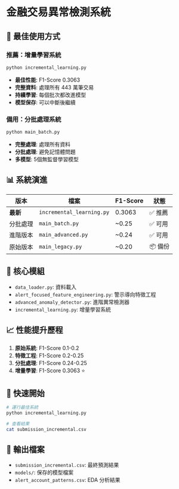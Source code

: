 # 金融交易異常檢測系統

## 🎯 最佳使用方式

### 推薦：增量學習系統
```bash
python incremental_learning.py
```
- **最佳性能**: F1-Score 0.3063
- **完整資料**: 處理所有 443 萬筆交易
- **持續學習**: 每個批次都改進模型
- **模型保存**: 可以中斷後繼續

### 備用：分批處理系統
```bash
python main_batch.py
```
- **完整處理**: 處理所有資料
- **分批處理**: 避免記憶體問題
- **多模型**: 5個無監督學習模型

## 📊 系統演進

| 版本 | 檔案 | F1-Score | 狀態 |
|------|------|----------|------|
| **最新** | `incremental_learning.py` | 0.3063 | ✅ 推薦 |
| 分批處理 | `main_batch.py` | ~0.25 | ✅ 可用 |
| 進階版本 | `main_advanced.py` | ~0.24 | ✅ 可用 |
| 原始版本 | `main_legacy.py` | ~0.20 | 📦 備份 |

## 🔧 核心模組

- `data_loader.py`: 資料載入
- `alert_focused_feature_engineering.py`: 警示導向特徵工程
- `advanced_anomaly_detector.py`: 進階異常檢測器
- `incremental_learning.py`: 增量學習系統

## 📈 性能提升歷程

1. **原始系統**: F1-Score 0.1-0.2
2. **特徵工程**: F1-Score 0.2-0.25
3. **分批處理**: F1-Score 0.24-0.25
4. **增量學習**: F1-Score 0.3063 ⭐

## 🚀 快速開始

```bash
# 運行最佳系統
python incremental_learning.py

# 查看結果
cat submission_incremental.csv
```

## 📁 輸出檔案

- `submission_incremental.csv`: 最終預測結果
- `models/`: 保存的模型檔案
- `alert_account_patterns.csv`: EDA 分析結果
